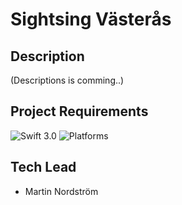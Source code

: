 # Sightsing Västerås

## Description
(Descriptions is comming..)

  ## Project Requirements
![Swift 3.0](https://img.shields.io/badge/Swift-3.0-orange.svg?style=flat)
![Platforms](https://img.shields.io/badge/Xcode-8.2.1-orange.svg?style=flat)

## Tech Lead

- Martin Nordström

